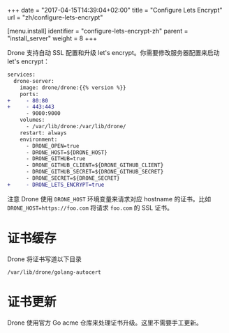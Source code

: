 +++
date = "2017-04-15T14:39:04+02:00"
title = "Configure Lets Encrypt"
url = "zh/configure-lets-encrypt"

[menu.install]
  identifier = "configure-lets-encrypt-zh"
  parent = "install_server"
  weight = 8
+++

<!--Drone supports automated ssl configuration and updates using let's encrypt. You can enable let's encrypt by making the following modifications to your server configuration:-->

Drone 支持自动 SSL 配置和升级 let's encrypt。你需要修改服务器配置来启动 let's encrypt：

```diff
services:
  drone-server:
    image: drone/drone:{{% version %}}
    ports:
+     - 80:80
+     - 443:443
      - 9000:9000
    volumes:
      - /var/lib/drone:/var/lib/drone/
    restart: always
    environment:
      - DRONE_OPEN=true
      - DRONE_HOST=${DRONE_HOST}
      - DRONE_GITHUB=true
      - DRONE_GITHUB_CLIENT=${DRONE_GITHUB_CLIENT}
      - DRONE_GITHUB_SECRET=${DRONE_GITHUB_SECRET}
      - DRONE_SECRET=${DRONE_SECRET}
+     - DRONE_LETS_ENCRYPT=true
```

<!--Note that Drone uses the hostname from the `DRONE_HOST` environment variable when requesting certificates. For example, if `DRONE_HOST=https://foo.com` the certificate is requested for `foo.com`.-->

注意 Drone 使用 `DRONE_HOST` 环境变量来请求对应 hostname 的证书。比如 `DRONE_HOST=https://foo.com` 将请求 `foo.com` 的 SSL 证书。

 <!-- by author Once enabled you can visit your website at both the http and the https address. There are no immediate plans to redirect from http to https, but it may be considered for a future release. -->


<!--# Certificate Cache-->

# 证书缓存

<!--Drone writes the certificates to the below directory:-->

Drone 将证书写道以下目录

```
/var/lib/drone/golang-autocert
```

<!--# Certificate Updates-->

# 证书更新

<!--Drone uses the official Go acme library which will handle certificate upgrades. There should be no addition configuration or management required.-->

Drone 使用官方 Go acme 仓库来处理证书升级。这里不需要手工更新。

